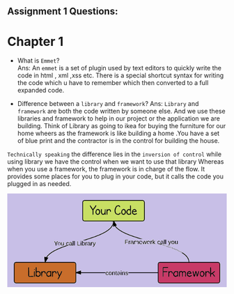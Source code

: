 ## Assignment 1 Questions:
# Chapter 1

 - What is `Emmet`? <br>
 Ans: An `emmet` is a set of plugin used by text editors to quickly write the code in html , xml ,xss etc. There is a special shortcut syntax for writing the code which u have to remember which then converted to a full expanded code.

- Difference between a `library` and `framework`?
Ans: `Library` and `framework` are both the code written by someone else. And we use these libraries and framework to help in our project or the application we are building.
Think of Library as going to ikea for buying the furniture for our home wheers as the framework is like building a home .You have a set of blue print and the contractor is in the control for building the house.

`Technically speaking` the difference lies in the `inversion of control` while using library we have the control when we want to use that library Whereas when you use a framework, the framework is in charge of the flow. It provides some places for you to plug in your code, but it calls the code you plugged in as needed.

![Alt text](image.png)
